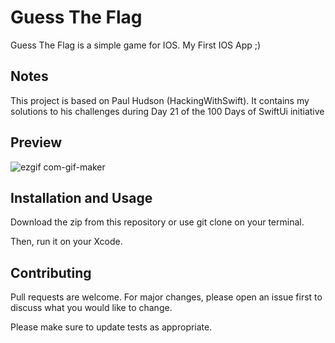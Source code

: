 #  Guess The Flag
Guess The Flag is a simple game for IOS. My First IOS App ;)

## Notes
This project is based on Paul Hudson (HackingWithSwift). It contains my solutions to his challenges during Day 21 of the 100 Days of SwiftUi initiative

## Preview
![ezgif com-gif-maker](https://user-images.githubusercontent.com/74786973/132212494-89c1b75f-6d39-4a9b-a142-adbfb9899416.gif)


## Installation and Usage
Download the zip from this repository or use git clone on your terminal.

Then, run it on your Xcode.

## Contributing
Pull requests are welcome. For major changes, please open an issue first to discuss what you would like to change.

Please make sure to update tests as appropriate.
